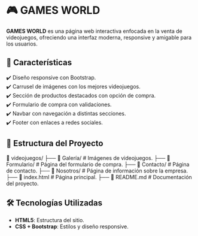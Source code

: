 # 🎮 GAMES WORLD

**GAMES WORLD** es una página web interactiva enfocada en la venta de videojuegos, ofreciendo una interfaz moderna, responsive y amigable para los usuarios.

## 📌 Características  
✔️ Diseño responsive con Bootstrap.  
✔️ Carrusel de imágenes con los mejores videojuegos.  
✔️ Sección de productos destacados con opción de compra.  
✔️ Formulario de compra con validaciones.  
✔️ Navbar con navegación a distintas secciones.  
✔️ Footer con enlaces a redes sociales.  

## 📁 Estructura del Proyecto  
📂 videojuegos/
├── 📁 Galería/ # Imágenes de videojuegos.
├── 📁 Formulario/ # Página del formulario de compra.
├── 📁 Contacto/ # Página de contacto.
├── 📁 Nosotros/ # Página de información sobre la empresa.
├── 📄 index.html # Página principal.
├── 📄 README.md # Documentación del proyecto.

## 🛠️ Tecnologías Utilizadas  
- **HTML5**: Estructura del sitio.  
- **CSS + Bootstrap**: Estilos y diseño responsive.  

